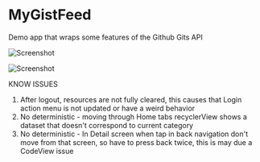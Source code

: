 # MyGistFeed
Demo app that wraps some features of the Github Gits API

![Screenshot](MyGistFeed/screenshots/Screenshot_1541506852.png)

![Screenshot](MyGistFeed/screenshots/Screenshot_1541506884.png)

KNOW ISSUES
1. After logout, resources are not fully cleared, this causes that Login action menu is not updated or have a weird behavior
2. No deterministic - moving through Home tabs recyclerView shows a dataset that doesn't correspond to current category
3. No deterministic - In Detail screen when tap in back navigation don't move from that screen, so have to press back twice, this is may due a CodeView issue
